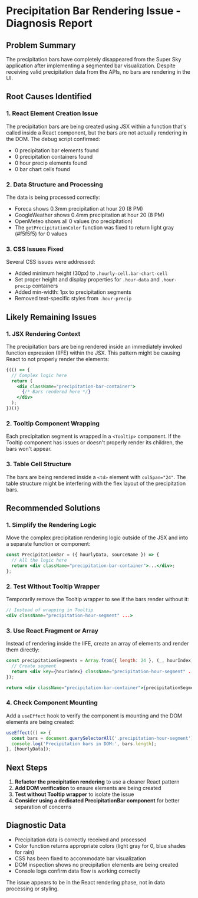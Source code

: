 # Precipitation Bar Rendering Issue - Diagnosis Report

## Problem Summary
The precipitation bars have completely disappeared from the Super Sky application after implementing a segmented bar visualization. Despite receiving valid precipitation data from the APIs, no bars are rendering in the UI.

## Root Causes Identified

### 1. **React Element Creation Issue**
The precipitation bars are being created using JSX within a function that's called inside a React component, but the bars are not actually rendering in the DOM. The debug script confirmed:
- 0 precipitation bar elements found
- 0 precipitation containers found
- 0 hour precip elements found
- 0 bar chart cells found

### 2. **Data Structure and Processing**
The data is being processed correctly:
- Foreca shows 0.3mm precipitation at hour 20 (8 PM)
- GoogleWeather shows 0.4mm precipitation at hour 20 (8 PM)
- OpenMeteo shows all 0 values (no precipitation)
- The `getPrecipitationColor` function was fixed to return light gray (#f5f5f5) for 0 values

### 3. **CSS Issues Fixed**
Several CSS issues were addressed:
- Added minimum height (30px) to `.hourly-cell.bar-chart-cell`
- Set proper height and display properties for `.hour-data` and `.hour-precip` containers
- Added min-width: 1px to precipitation segments
- Removed text-specific styles from `.hour-precip`

## Likely Remaining Issues

### 1. **JSX Rendering Context**
The precipitation bars are being rendered inside an immediately invoked function expression (IIFE) within the JSX. This pattern might be causing React to not properly render the elements:

```jsx
{(() => {
  // Complex logic here
  return (
    <div className="precipitation-bar-container">
      {/* Bars rendered here */}
    </div>
  );
})()}
```

### 2. **Tooltip Component Wrapping**
Each precipitation segment is wrapped in a `<Tooltip>` component. If the Tooltip component has issues or doesn't properly render its children, the bars won't appear.

### 3. **Table Cell Structure**
The bars are being rendered inside a `<td>` element with `colSpan="24"`. The table structure might be interfering with the flex layout of the precipitation bars.

## Recommended Solutions

### 1. **Simplify the Rendering Logic**
Move the complex precipitation rendering logic outside of the JSX and into a separate function or component:

```jsx
const PrecipitationBar = ({ hourlyData, sourceName }) => {
  // All the logic here
  return <div className="precipitation-bar-container">...</div>;
};
```

### 2. **Test Without Tooltip Wrapper**
Temporarily remove the Tooltip wrapper to see if the bars render without it:

```jsx
// Instead of wrapping in Tooltip
<div className="precipitation-hour-segment" ...>
```

### 3. **Use React.Fragment or Array**
Instead of rendering inside the IIFE, create an array of elements and render them directly:

```jsx
const precipitationSegments = Array.from({ length: 24 }, (_, hourIndex) => {
  // Create segment
  return <div key={hourIndex} className="precipitation-hour-segment" ... />;
});

return <div className="precipitation-bar-container">{precipitationSegments}</div>;
```

### 4. **Check Component Mounting**
Add a `useEffect` hook to verify the component is mounting and the DOM elements are being created:

```jsx
useEffect(() => {
  const bars = document.querySelectorAll('.precipitation-hour-segment');
  console.log('Precipitation bars in DOM:', bars.length);
}, [hourlyData]);
```

## Next Steps

1. **Refactor the precipitation rendering** to use a cleaner React pattern
2. **Add DOM verification** to ensure elements are being created
3. **Test without Tooltip wrapper** to isolate the issue
4. **Consider using a dedicated PrecipitationBar component** for better separation of concerns

## Diagnostic Data

- Precipitation data is correctly received and processed
- Color function returns appropriate colors (light gray for 0, blue shades for rain)
- CSS has been fixed to accommodate bar visualization
- DOM inspection shows no precipitation elements are being created
- Console logs confirm data flow is working correctly

The issue appears to be in the React rendering phase, not in data processing or styling.